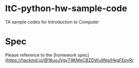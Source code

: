 # ItC-python-hw-sample-code
TA sample codes for Introduction to Computer 
 
# Spec
Please reference to the [homework spec](https://hackmd.io/@18uoJVgyT9KMeCBZDWu9Ng/HkgFEpyRr
